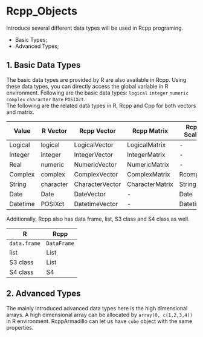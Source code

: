 # Rcpp_Objects
Introduce several different data types will be used in Rcpp programing.  
* Basic Types;  
* Advanced Types;  

## 1. Basic Data Types
The basic data types are provided by R are also available in Rcpp. Using these data types, you can directly access the global variable in R environment. 
Following are the basic data types: `logical` `integer` `numeric` `complex` `character` `Date` `POSIXct`.  
The following are the related data types in R, Rcpp and Cpp for both vectors and matrix.  

| Value    | R Vector  | Rcpp Vector     | Rcpp Matrix     | Rcpp Scalar | Cpp Scalar |
|----------|-----------|-----------------|-----------------|-------------|------------|
| Logical  | logical   | LogicalVector   | LogicalMatrix   | -           | bool       |
| Integer  | integer   | IntegerVector   | IntegerMatrix   | -           | int        |
| Real     | numeric   | NumericVector   | NumericMatrix   | -           | double     |
| Complex  | complex   | ComplexVector   | ComplexMatrix   | Rcomplex    | complex    |
| String   | character | CharacterVector | CharacterMatrix | String      | string     |
| Date     | Date      | DateVector      | -               | Date        | -          |
| Datetime | POSIXct   | DatetimeVector  | -               | Datetime    | time-t     |

Additionally, Rcpp also has data frame, list, S3 class and S4 class as well.  

| R            | Rcpp        |
|--------------|-------------|
| `data.frame` | `DataFrame` |
| list         | List        |
| S3 class     | List        |
| S4 class     | S4          |
## 2. Advanced Types  
The mainly introduced advanced data types here is the high dimensional arrays. A high dimensional array can be allocated by `array(0, c(1,2,3,4))` in R environment. RcppArmadillo can let us have `cube` object with the same properties.
